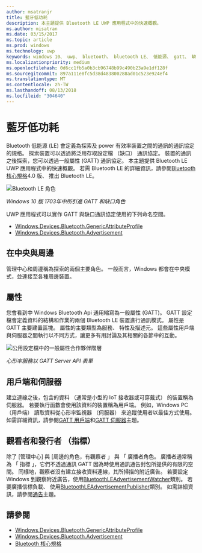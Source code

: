```yaml
---
author: msatranjr
title: 藍牙低功耗
description: 本主題提供 Bluetooth LE UWP 應用程式中的快速概觀。
ms.author: misatran
ms.date: 03/15/2017
ms.topic: article
ms.prod: windows
ms.technology: uwp
keywords: windows 10、 uwp、 bluetooth、 bluetooth LE、 低能源、 gatt、 缺口、 管理中心、 周邊、 用戶端、 伺服器、 監看員、 publisher
ms.localizationpriority: medium
ms.openlocfilehash: 0d6cc1fb5a0b3cb96748b99c490b23a9e1df128f
ms.sourcegitcommit: 897a111e8fc5d38d483800288ad01c523e924ef4
ms.translationtype: MT
ms.contentlocale: zh-TW
ms.lasthandoff: 08/13/2018
ms.locfileid: "304640"
---
```

# <a name="bluetooth-low-energy"></a>藍牙低功耗
Bluetooth 低能源 (LE) 會定義為探索及 power 有效率裝置之間的通訊的通訊協定的規格。 探索裝置可以透過將泛用存取設定檔 （缺口） 通訊協定。 裝置的通訊之後探索，您可以透過一般屬性 (GATT) 通訊協定。 本主題提供 Bluetooth LE UWP 應用程式中的快速概觀。 若需 Bluetooth LE 的詳細資訊，請參閱[Bluetooth 核心規格](https://www.bluetooth.com/specifications/bluetooth-core-specification)4.0 版、 推出 Bluetooth LE。 

![Bluetooth LE 角色](images/gatt-roles.png)

*Windows 10 版 1703年中所引進 GATT 和缺口角色*

UWP 應用程式可以實作 GATT 與缺口通訊協定使用的下列命名空間。
- [Windows.Devices.Bluetooth.GenericAttributeProfile](https://docs.microsoft.com/en-us/uwp/api/windows.devices.bluetooth.genericattributeprofile)
- [Windows.Devices.Bluetooth.Advertisement](https://docs.microsoft.com/en-us/uwp/api/windows.devices.bluetooth.genericattributeprofile)

## <a name="central-and-peripheral"></a>在中央與周邊
管理中心和周邊稱為探索的兩個主要角色。 一般而言，Windows 都會在中央模式，並連接至各種周邊裝置。 

## <a name="attributes"></a>屬性
您會看到中 Windows Bluetooth Api 通用縮寫為一般屬性 (GATT)。 GATT 設定檔會定義資料的結構和作業的兩個 Bluetooth LE 裝置進行通訊模式。 屬性是 GATT 主要建置區塊。 屬性的主要類型為服務、 特性及描述元。 這些屬性用戶端與伺服器之間執行以不同方式，讓更多有用討論及其相關的各節中的互動。 

![公用設定檔中的一般屬性合作夥伴階層](images/gatt-service.png)

*心形率服務以 GATT Server API 表單*

## <a name="client-and-server"></a>用戶端和伺服器
建立連線之後，包含的資料 （通常是小型的 IoT 接收器或可穿戴式） 的裝置稱為伺服器。 若要執行函數會使用該資料的裝置稱為用戶端。 例如，Windows PC （用戶端） 讀取資料從心形率監視器 （伺服器） 來追蹤使用者以最佳方式使用。 如需詳細資訊，請參閱[GATT 用戶端](gatt-client.md)和[GATT 伺服器](gatt-server.md)主題。

## <a name="watchers-and-publishers-beacons"></a>觀看者和發行者 （指標）
除了 [管理中心] 與 [周邊的角色，有觀察者 」 與 「 廣播者角色。 廣播者通常稱為 「 指標 」，它們不透過通訊 GATT 因為時使用通訊通告封包所提供的有限的空間。 同樣地，觀察者沒有建立接收資料連線，其所掃描的附近廣告。 若要設定 Windows 到觀察附近廣告，使用[BluetoothLEAdvertisementWatcher](https://docs.microsoft.com/en-us/uwp/api/windows.devices.bluetooth.advertisement.bluetoothleadvertisementwatcher)類別。 若要廣播信標負載、 使用[BluetoothLEAdvertisementPublisher](https://docs.microsoft.com/en-us/uwp/api/windows.devices.bluetooth.advertisement.bluetoothleadvertisementpublisher)類別。 如需詳細資訊，請參閱[通告](ble-beacon.md)主題。

## <a name="see-also"></a>請參閱
- [Windows.Devices.Bluetooth.GenericAttributeProfile](https://docs.microsoft.com/en-us/uwp/api/windows.devices.bluetooth.genericattributeprofile)
- [Windows.Devices.Bluetooth.Advertisement](https://docs.microsoft.com/en-us/uwp/api/windows.devices.bluetooth.genericattributeprofile)
- [Bluetooth 核心規格](https://www.bluetooth.com/specifications/bluetooth-core-specification)